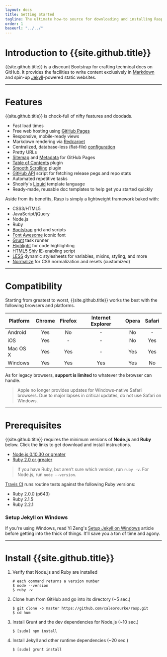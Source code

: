 ```yaml
---
layout: docs
title: Getting Started
tagline: The ultimate how-to source for downloading and installing Rasp.
order: 1
baseurl: "../../"
---
```


# Introduction to {{site.github.title}}
{{site.github.title}} is a discount Bootstrap for crafting technical docs on GitHub. It provides the facilities to write content exclusively in [Markdown](http://en.m.wikipedia.org/wiki/Markdown) and spin-up [Jekyll](http://jekyllrb.com)-powered static websites.

---

# Features
{{site.github.title}} is chock-full of nifty features and doodads.

* Fast load times
* Free web hosting using [GitHub Pages](http://pages.github.com)
* Responsive, mobile-ready views
* Markdown rendering via [Redcarpet](http://github.com/vmg/redcarpet)
* Centralized, database-less (flat-file) [configuration](http://github.com/caleorourke/rasp/blob/gh-pages/_config.yml)
* Pretty URLs
* [Sitemap](https://help.github.com/articles/sitemaps-for-github-pages) and [Metadata](http://help.github.com/articles/repository-metadata-on-github-pages) for GitHub Pages
* [Table of Contents](http://github.com/caleorourke/rasp/blob/gh-pages/js/contents.js) plugin
* [Smooth Scrolling](http://github.com/caleorourke/rasp/blob/gh-pages/js/easing.js) plugin
* [GitHub API](http://github.com/caleorourke/rasp/blob/gh-pages/_includes/handlers/github.html) script for fetching release pegs and repo stats
* Automated repetitive tasks
* Shopify's [Liquid](http://liquidmarkup.org) template language
* Ready-made, reusable doc templates to help get you started quickly

Aside from its benefits, Rasp is simply a lightweight framework baked with:

* CSS3/HTML5
* JavaScript/jQuery
* Node.js
* Ruby
* [Bootstrap](http://twitter.github.io/bootstrap) grid and scripts
* [Font Awesome](http://fortawesome.github.io/Font-Awesome) iconic font
* [Grunt](http://gruntjs.com) task runner
* [Highlight](http://highlightjs.org/) for code highlighting
* [HTML5 Shiv](http://code.google.com/p/html5shiv) IE-enabling script
* [LESS](http://lesscss.org) dynamic stylesheets for variables, mixins, styling, and more
* [Normalize](http://necolas.github.io/normalize.css) for CSS normalization and resets (customized)

---

# Compatibility
Starting from greatest to worst, {{site.github.title}} works the best with the following browsers and platforms.

| Platform    | Chrome | Firefox | Internet Explorer | Opera | Safari |
| ----------- |:------:|:-------:|:-----------------:|:-----:|:------:|
| Android     | Yes    | No      | -                 | No    | -      |
| iOS         | Yes    | -       | -                 | No    | Yes    |
| Mac OS X    | Yes    | Yes     | -                 | Yes   | Yes    |
| Windows     | Yes    | Yes     | Yes               | Yes   | No     |

As for legacy browsers, **support is limited** to whatever the browser can handle.

> Apple no longer provides updates for Windows-native Safari browsers. Due to major lapses in critical updates, do not use Safari on Windows.

---

# Prerequisites
{{site.github.title}} requires the minimum versions of **Node.js** and **Ruby** below. Click the links to get download and install instructions.

* [Node.js 0.10.30 or greater](http://nodejs.org/download)
* [Ruby 2.0 or greater](http://www.ruby-lang.org/en/installation)

> If you have Ruby, but aren’t sure which version, run `ruby -v`. For Node.js, run `node --version`.

[Travis CI](http://travis-ci.org) runs routine tests against the following Ruby versions:

* Ruby 2.0.0 (p643)
* Ruby 2.1.5
* Ruby 2.2.1

### Setup Jekyll on Windows

If you're using Windows, read Yi Zeng's [Setup Jekyll on Windows](http://yizeng.me/2013/05/10/setup-jekyll-on-windows/) article before getting into the thick of things. It'll save you a ton of time and agony.

---

# Install {{site.github.title}}

1. Verify that Node.js and Ruby are installed

    ~~~
    # each command returns a version number
    $ node --version
    $ ruby -v
    ~~~

2. Clone hum from GitHub and go into its directory (~5 sec.)

    ~~~
    $ git clone -o master https://github.com/caleorourke/rasp.git
    $ cd hum
    ~~~

3. Install Grunt and the dev dependencies for Node.js (~10 sec.)

    ~~~
    $ [sudo] npm install
    ~~~

4. Install Jekyll and other runtime dependencies (~20 sec.)

    ~~~
    $ [sudo] grunt install
    ~~~
